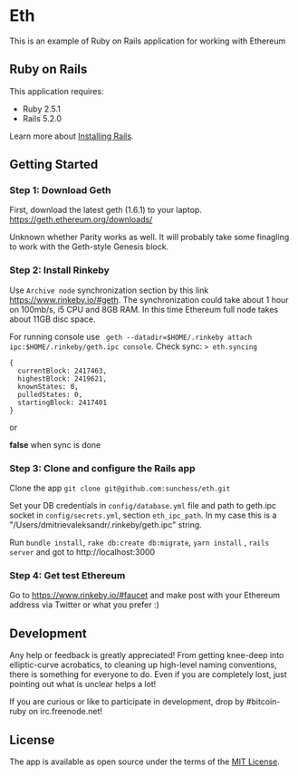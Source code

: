 Eth
================

This is an example of Ruby on Rails application for working with Ethereum

Ruby on Rails
-------------

This application requires:

- Ruby 2.5.1
- Rails 5.2.0

Learn more about [Installing Rails](http://railsapps.github.io/installing-rails.html).

Getting Started
---------------

### Step 1: Download Geth

First, download the latest geth (1.6.1) to your laptop. <https://geth.ethereum.org/downloads/>

Unknown whether Parity works as well. It will probably take some finagling to work with the Geth-style Genesis block.

### Step 2: Install Rinkeby

Use `Archive node` synchronization section by this link https://www.rinkeby.io/#geth. The synchronization could take about 1 hour on 100mb/s, i5 CPU and 8GB RAM. In this time Ethereum full node takes about 11GB disc space. 

For running console use ` geth --datadir=$HOME/.rinkeby attach ipc:$HOME/.rinkeby/geth.ipc console`. Check sync: `> eth.syncing`  

```
{
  currentBlock: 2417463,
  highestBlock: 2419621,
  knownStates: 0,
  pulledStates: 0,
  startingBlock: 2417401
}
```

or

**false** when sync is done



### Step 3: Clone and configure the Rails app

Clone the app `git clone git@github.com:sunchess/eth.git`

Set your DB credentials in `config/database.yml` file and path to geth.ipc socket in `config/secrets.yml`, section `eth_ipc_path`. In my case this is a "/Users/dmitrievaleksandr/.rinkeby/geth.ipc" string.

Run `bundle install`, `rake db:create db:migrate`, `yarn install` , `rails server` and got to http://localhost:3000



### Step 4: Get test Ethereum

Go to https://www.rinkeby.io/#faucet and make post with your Ethereum address via Twitter or what you prefer :)

## Development

Any help or feedback is greatly appreciated! From getting knee-deep into elliptic-curve acrobatics, to cleaning up high-level naming conventions, there is something for everyone to do. Even if you are completely lost, just pointing out what is unclear helps a lot!

If you are curious or like to participate in development, drop by #bitcoin-ruby on irc.freenode.net!

## License

The app is available as open source under the terms of the [MIT License](http://opensource.org/licenses/MIT).

